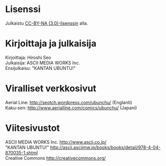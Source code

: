 # Lisenssi
Julkaistu [CC-BY-NA (3.0)-lisenssin](https://creativecommons.org/licenses/by-nc/3.0/) alla.

# Kirjoittaja ja julkaisija
Kirjoittaja: Hiroshi Seo \
Julkaisija: ASCII MEDIA WORKS Inc. \
Ensijulkaisu: "KANTAN UBUNTU!"

# Viralliset verkkosivut
Aerial Line: http://seotch.wordpress.com/ubunchu/ (Englanti) \
Kaku-sen: http://www.aerialline.com/comics/ubunchu/ (Japani)

# Viitesivustot
ASCII MEDIA WORKS Inc. http://www.ascii.co.jp/ \
"KANTAN UBUNTU!" http://ascii.asciimw.jp/books/books/detail/978-4-04-870035-1.shtml \
Creative Commons http://creativecommons.org/
